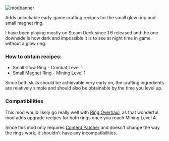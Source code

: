 ![modbanner](https://github.com/UncleArya/StardewMods/assets/100550741/3c2c0ee1-b937-49a0-8b30-c91235ca6ebb)

Adds unlockable early-game crafting recipes for the small glow ring and small magnet ring.

I have been playing mostly on Steam Deck since 1.6 released and the one downside is how dark and impossible it is to see at night time in game without a glow ring.

### How to obtain recipes:

-   Small Glow Ring - Combat Level 1
-   Small Magnet Ring - Mining Level 1

Since both skills should be achievable very early on, the crafting ingredients are relatively simple and should also be obtainable by the time you level up.

### Compatibilities

This mod would likely go really well with [Ring Overhaul](https://www.nexusmods.com/stardewvalley/mods/10669), as that wonderful mod adds upgrade recipes for both rings once you reach Mining Level 4.

Since this mod only requires [Content Patcher](https://www.nexusmods.com/stardewvalley/mods/1915) and doesn't change the way the rings work, it shouldn't have any incompatibilities.
